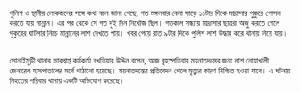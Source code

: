 পুলিশ ও স্থানীয় লোকজনের সঙ্গে কথা বলে জানা গেছে, গত মঙ্গলবার বেলা সাড়ে ১১টার দিকে মাদ্রাসার পুকুরে গোসল করতে যায় মান্নান। এর পর থেকে সে গত দুই দিন নিখোঁজ ছিল। গতকাল সন্ধ্যায় মাদ্রাসার ছাত্ররা অজু করতে গেলে পুকুরের ঘাটলার নিচে মান্নানের লাশ দেখতে পায়। খবর পেয়ে রাত ৯টার দিকে পুলিশ লাশ উদ্ধার করে থানায় নিয়ে যায়।  

সোনাইমুড়ী থানার ভারপ্রাপ্ত কর্মকর্তা বখতিয়ার উদ্দিন বলেন, আজ বৃহস্পতিবার ময়নাতদন্তের জন্য লাশ নোয়াখালী জেনারেল হাসপাতালের মর্গে পাঠানো হয়েছে। ময়নাতদন্তের প্রতিবেদন পেলে মৃত্যুর কারণ নিশ্চিত হওয়া যাবে। এ ঘটনায় নিহতের পরিবার থানায় একটি অভিযোগ করেছে।
